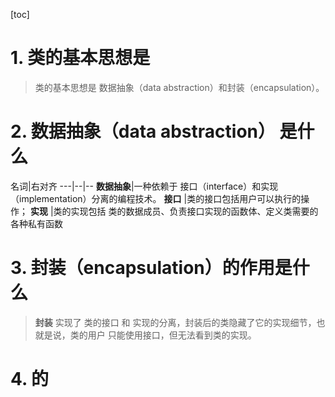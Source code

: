 [toc]

# 1. 类的基本思想是

 > 类的基本思想是 数据抽象（data abstraction）和封装（encapsulation）。

# 2. 数据抽象（data abstraction） 是什么
名词|右对齐
---|--|--
**数据抽象**|一种依赖于 接口（interface）和实现（implementation）分离的编程技术。
**接口** |类的接口包括用户可以执行的操作；
**实现** |类的实现包括 类的数据成员、负责接口实现的函数体、定义类需要的各种私有函数

# 3. 封装（encapsulation）的作用是什么

>**封装** 实现了 类的接口 和 实现的分离，封装后的类隐藏了它的实现细节，也就是说，类的用户 只能使用接口，但无法看到类的实现。

# 4. 的
